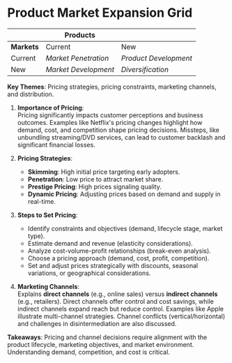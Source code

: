 # Product Market Expansion Grid

|             | **Products**         |                       |
| ----------- | -------------------- | --------------------- |
| **Markets** | Current              | New                   |
| Current     | *Market Penetration* | *Product Development* |
| New         | *Market Development* | *Diversification*     |

**Key Themes**: Pricing strategies, pricing constraints, marketing channels, and distribution.

1. **Importance of Pricing**:  
    Pricing significantly impacts customer perceptions and business outcomes. Examples like Netflix's pricing changes highlight how demand, cost, and competition shape pricing decisions. Missteps, like unbundling streaming/DVD services, can lead to customer backlash and significant financial losses.
    
2. **Pricing Strategies**:
    
    - **Skimming**: High initial price targeting early adopters.
    - **Penetration**: Low price to attract market share.
    - **Prestige Pricing**: High prices signaling quality.
    - **Dynamic Pricing**: Adjusting prices based on demand and supply in real-time.
3. **Steps to Set Pricing**:
    
    - Identify constraints and objectives (demand, lifecycle stage, market type).
    - Estimate demand and revenue (elasticity considerations).
    - Analyze cost-volume-profit relationships (break-even analysis).
    - Choose a pricing approach (demand, cost, profit, competition).
    - Set and adjust prices strategically with discounts, seasonal variations, or geographical considerations.
4. **Marketing Channels**:  
    Explains **direct channels** (e.g., online sales) versus **indirect channels** (e.g., retailers). Direct channels offer control and cost savings, while indirect channels expand reach but reduce control. Examples like Apple illustrate multi-channel strategies. Channel conflicts (vertical/horizontal) and challenges in disintermediation are also discussed.
    

**Takeaways**: Pricing and channel decisions require alignment with the product lifecycle, marketing objectives, and market environment. Understanding demand, competition, and cost is critical.